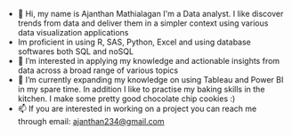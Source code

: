 - 👋 Hi, my name is Ajanthan Mathialagan I'm a Data analyst. I like discover trends from data and deliver them in a simpler context using various data visualization applications
- Im proficient in using R, SAS, Python, Excel and using database softwares both SQL and noSQL      
- 👀 I’m interested in applying my knowledge and actionable insights from data across a broad range of various topics 
- 🌱 I’m currently expanding my knowledge on using Tableau and Power BI in my spare time. In addition I like to practise my baking skills in the kitchen. I make some pretty good chocolate chip cookies  :) 
- 📫 If you are interested in working on a project you can reach me through email: ajanthan234@gmail.com
